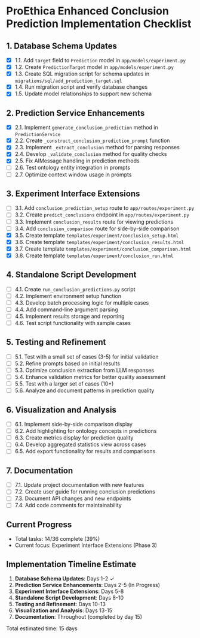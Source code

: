 # ProEthica Enhanced Conclusion Prediction Implementation Checklist

## 1. Database Schema Updates
- [x] 1.1. Add `target` field to `Prediction` model in `app/models/experiment.py`
- [x] 1.2. Create `PredictionTarget` model in `app/models/experiment.py`
- [x] 1.3. Create SQL migration script for schema updates in `migrations/sql/add_prediction_target.sql`
- [x] 1.4. Run migration script and verify database changes
- [x] 1.5. Update model relationships to support new schema

## 2. Prediction Service Enhancements
- [x] 2.1. Implement `generate_conclusion_prediction` method in `PredictionService`
- [x] 2.2. Create `_construct_conclusion_prediction_prompt` function
- [x] 2.3. Implement `_extract_conclusion` method for parsing responses
- [x] 2.4. Develop `_validate_conclusion` method for quality checks
- [x] 2.5. Fix AIMessage handling in prediction methods
- [ ] 2.6. Test ontology entity integration in prompts
- [ ] 2.7. Optimize context window usage in prompts

## 3. Experiment Interface Extensions
- [ ] 3.1. Add `conclusion_prediction_setup` route to `app/routes/experiment.py`
- [ ] 3.2. Create `predict_conclusions` endpoint in `app/routes/experiment.py`
- [ ] 3.3. Implement `conclusion_results` route for viewing predictions
- [ ] 3.4. Add `conclusion_comparison` route for side-by-side comparison
- [x] 3.5. Create template `templates/experiment/conclusion_setup.html`
- [x] 3.6. Create template `templates/experiment/conclusion_results.html`
- [x] 3.7. Create template `templates/experiment/conclusion_comparison.html`
- [x] 3.8. Create template `templates/experiment/conclusion_run.html`

## 4. Standalone Script Development
- [ ] 4.1. Create `run_conclusion_predictions.py` script
- [ ] 4.2. Implement environment setup function
- [ ] 4.3. Develop batch processing logic for multiple cases
- [ ] 4.4. Add command-line argument parsing
- [ ] 4.5. Implement results storage and reporting
- [ ] 4.6. Test script functionality with sample cases

## 5. Testing and Refinement
- [ ] 5.1. Test with a small set of cases (3-5) for initial validation
- [ ] 5.2. Refine prompts based on initial results
- [ ] 5.3. Optimize conclusion extraction from LLM responses
- [ ] 5.4. Enhance validation metrics for better quality assessment
- [ ] 5.5. Test with a larger set of cases (10+)
- [ ] 5.6. Analyze and document patterns in prediction quality

## 6. Visualization and Analysis
- [ ] 6.1. Implement side-by-side comparison display
- [ ] 6.2. Add highlighting for ontology concepts in predictions
- [ ] 6.3. Create metrics display for prediction quality
- [ ] 6.4. Develop aggregated statistics view across cases
- [ ] 6.5. Add export functionality for results and comparisons

## 7. Documentation
- [ ] 7.1. Update project documentation with new features
- [ ] 7.2. Create user guide for running conclusion predictions
- [ ] 7.3. Document API changes and new endpoints
- [ ] 7.4. Add code comments for maintainability

## Current Progress

- Total tasks: 14/36 complete (39%)
- Current focus: Experiment Interface Extensions (Phase 3)

## Implementation Timeline Estimate

1. **Database Schema Updates**: Days 1-2 ✓
2. **Prediction Service Enhancements**: Days 2-5 (In Progress)
3. **Experiment Interface Extensions**: Days 5-8
4. **Standalone Script Development**: Days 8-10
5. **Testing and Refinement**: Days 10-13
6. **Visualization and Analysis**: Days 13-15
7. **Documentation**: Throughout (completed by day 15)

Total estimated time: 15 days
